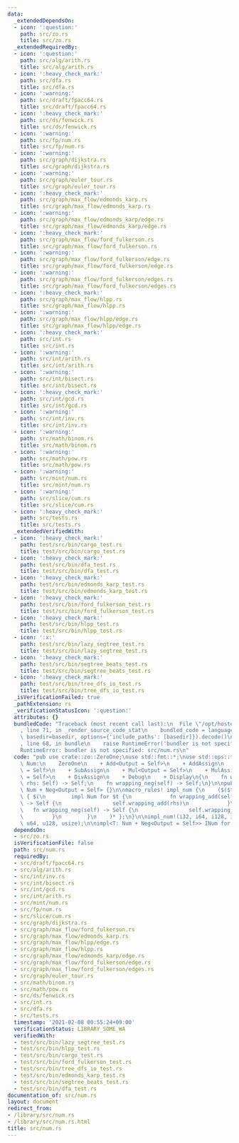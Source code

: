 ```yaml
---
data:
  _extendedDependsOn:
  - icon: ':question:'
    path: src/zo.rs
    title: src/zo.rs
  _extendedRequiredBy:
  - icon: ':question:'
    path: src/alg/arith.rs
    title: src/alg/arith.rs
  - icon: ':heavy_check_mark:'
    path: src/dfa.rs
    title: src/dfa.rs
  - icon: ':warning:'
    path: src/draft/fpacc64.rs
    title: src/draft/fpacc64.rs
  - icon: ':heavy_check_mark:'
    path: src/ds/fenwick.rs
    title: src/ds/fenwick.rs
  - icon: ':warning:'
    path: src/fp/num.rs
    title: src/fp/num.rs
  - icon: ':warning:'
    path: src/graph/dijkstra.rs
    title: src/graph/dijkstra.rs
  - icon: ':warning:'
    path: src/graph/euler_tour.rs
    title: src/graph/euler_tour.rs
  - icon: ':heavy_check_mark:'
    path: src/graph/max_flow/edmonds_karp.rs
    title: src/graph/max_flow/edmonds_karp.rs
  - icon: ':warning:'
    path: src/graph/max_flow/edmonds_karp/edge.rs
    title: src/graph/max_flow/edmonds_karp/edge.rs
  - icon: ':heavy_check_mark:'
    path: src/graph/max_flow/ford_fulkerson.rs
    title: src/graph/max_flow/ford_fulkerson.rs
  - icon: ':warning:'
    path: src/graph/max_flow/ford_fulkerson/edge.rs
    title: src/graph/max_flow/ford_fulkerson/edge.rs
  - icon: ':warning:'
    path: src/graph/max_flow/ford_fulkerson/edges.rs
    title: src/graph/max_flow/ford_fulkerson/edges.rs
  - icon: ':heavy_check_mark:'
    path: src/graph/max_flow/hlpp.rs
    title: src/graph/max_flow/hlpp.rs
  - icon: ':warning:'
    path: src/graph/max_flow/hlpp/edge.rs
    title: src/graph/max_flow/hlpp/edge.rs
  - icon: ':heavy_check_mark:'
    path: src/int.rs
    title: src/int.rs
  - icon: ':warning:'
    path: src/int/arith.rs
    title: src/int/arith.rs
  - icon: ':warning:'
    path: src/int/bisect.rs
    title: src/int/bisect.rs
  - icon: ':heavy_check_mark:'
    path: src/int/gcd.rs
    title: src/int/gcd.rs
  - icon: ':warning:'
    path: src/int/inv.rs
    title: src/int/inv.rs
  - icon: ':warning:'
    path: src/math/binom.rs
    title: src/math/binom.rs
  - icon: ':warning:'
    path: src/math/pow.rs
    title: src/math/pow.rs
  - icon: ':warning:'
    path: src/mint/num.rs
    title: src/mint/num.rs
  - icon: ':warning:'
    path: src/slice/cum.rs
    title: src/slice/cum.rs
  - icon: ':heavy_check_mark:'
    path: src/tests.rs
    title: src/tests.rs
  _extendedVerifiedWith:
  - icon: ':heavy_check_mark:'
    path: test/src/bin/cargo_test.rs
    title: test/src/bin/cargo_test.rs
  - icon: ':heavy_check_mark:'
    path: test/src/bin/dfa_test.rs
    title: test/src/bin/dfa_test.rs
  - icon: ':heavy_check_mark:'
    path: test/src/bin/edmonds_karp_test.rs
    title: test/src/bin/edmonds_karp_test.rs
  - icon: ':heavy_check_mark:'
    path: test/src/bin/ford_fulkerson_test.rs
    title: test/src/bin/ford_fulkerson_test.rs
  - icon: ':heavy_check_mark:'
    path: test/src/bin/hlpp_test.rs
    title: test/src/bin/hlpp_test.rs
  - icon: ':x:'
    path: test/src/bin/lazy_segtree_test.rs
    title: test/src/bin/lazy_segtree_test.rs
  - icon: ':heavy_check_mark:'
    path: test/src/bin/segtree_beats_test.rs
    title: test/src/bin/segtree_beats_test.rs
  - icon: ':heavy_check_mark:'
    path: test/src/bin/tree_dfs_io_test.rs
    title: test/src/bin/tree_dfs_io_test.rs
  _isVerificationFailed: true
  _pathExtension: rs
  _verificationStatusIcon: ':question:'
  attributes: {}
  bundledCode: "Traceback (most recent call last):\n  File \"/opt/hostedtoolcache/Python/3.9.1/x64/lib/python3.9/site-packages/onlinejudge_verify/documentation/build.py\"\
    , line 71, in _render_source_code_stat\n    bundled_code = language.bundle(stat.path,\
    \ basedir=basedir, options={'include_paths': [basedir]}).decode()\n  File \"/opt/hostedtoolcache/Python/3.9.1/x64/lib/python3.9/site-packages/onlinejudge_verify/languages/user_defined.py\"\
    , line 68, in bundle\n    raise RuntimeError('bundler is not specified: {}'.format(path.as_posix()))\n\
    RuntimeError: bundler is not specified: src/num.rs\n"
  code: "pub use crate::zo::ZeroOne;\nuse std::fmt::*;\nuse std::ops::*;\n\npub trait\
    \ Num:\n    ZeroOne\n    + Add<Output = Self>\n    + AddAssign\n    + Sub<Output\
    \ = Self>\n    + SubAssign\n    + Mul<Output = Self>\n    + MulAssign\n    + Div<Output\
    \ = Self>\n    + DivAssign\n    + Debug\n    + Display\n{\n    fn wrapping_add(self,\
    \ rhs: Self) -> Self;\n    fn wrapping_neg(self) -> Self;\n}\n\npub trait INum:\
    \ Num + Neg<Output = Self> {}\n\nmacro_rules! impl_num {\n    ($($t:ty),*) =>\
    \ { $(\n        impl Num for $t {\n            fn wrapping_add(self, rhs: Self)\
    \ -> Self {\n                self.wrapping_add(rhs)\n            }\n         \
    \   fn wrapping_neg(self) -> Self {\n                self.wrapping_neg()\n   \
    \         }\n        }\n    )* };\n}\n\nimpl_num!(i32, i64, i128, isize, u32,\
    \ u64, u128, usize);\n\nimpl<T: Num + Neg<Output = Self>> INum for T {}\n"
  dependsOn:
  - src/zo.rs
  isVerificationFile: false
  path: src/num.rs
  requiredBy:
  - src/draft/fpacc64.rs
  - src/alg/arith.rs
  - src/int/inv.rs
  - src/int/bisect.rs
  - src/int/gcd.rs
  - src/int/arith.rs
  - src/mint/num.rs
  - src/fp/num.rs
  - src/slice/cum.rs
  - src/graph/dijkstra.rs
  - src/graph/max_flow/ford_fulkerson.rs
  - src/graph/max_flow/edmonds_karp.rs
  - src/graph/max_flow/hlpp/edge.rs
  - src/graph/max_flow/hlpp.rs
  - src/graph/max_flow/edmonds_karp/edge.rs
  - src/graph/max_flow/ford_fulkerson/edge.rs
  - src/graph/max_flow/ford_fulkerson/edges.rs
  - src/graph/euler_tour.rs
  - src/math/binom.rs
  - src/math/pow.rs
  - src/ds/fenwick.rs
  - src/int.rs
  - src/dfa.rs
  - src/tests.rs
  timestamp: '2021-02-08 00:55:24+09:00'
  verificationStatus: LIBRARY_SOME_WA
  verifiedWith:
  - test/src/bin/lazy_segtree_test.rs
  - test/src/bin/hlpp_test.rs
  - test/src/bin/cargo_test.rs
  - test/src/bin/ford_fulkerson_test.rs
  - test/src/bin/tree_dfs_io_test.rs
  - test/src/bin/edmonds_karp_test.rs
  - test/src/bin/segtree_beats_test.rs
  - test/src/bin/dfa_test.rs
documentation_of: src/num.rs
layout: document
redirect_from:
- /library/src/num.rs
- /library/src/num.rs.html
title: src/num.rs
---
```

